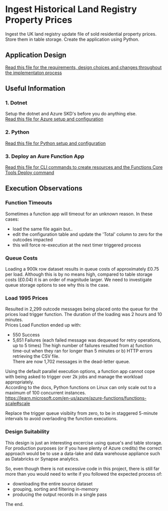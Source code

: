 # Ingest Historical Land Registry Property Prices
Ingest the UK land registry update file of sold residential property prices.  Store them in table storage.  Create the application using Python.

## Application Design
[Read this file for the requirements, design choices and changes throughout the implementaton process](design.md)  

## Useful Information
### 1. Dotnet
Setup the dotnet and Azure SKD's before you do anything else.  
[Read this file for Azure setup and configuration](azure.md)  

### 2. Python
[Read this file for Python setup and configuration](python.md)  

### 3. Deploy an Aure Function App
[Read this file for CLI commands to create resources and the Functions Core Tools Deploy command](funcapp.md) 


## Execution Observations
### Function Timeouts
Sometimes a function app will timeout for an unknown reason. In these cases:
- load the same file again but..
- edit the configuration table and update the 'Total' column to zero for the outcodes impacted
- this will force re-execution at the next timer triggered process

### Queue Costs
Loading a 900k row dataset results in queue costs of approximately £0.75 per load.  Although this is by no means high, compared to table storage costs (£0.04) it is an order of magnitude larger.  We need to investigate queue storage options to see why this is the case.  

### Load 1995 Prices
Resulted in 2,299 outcode messages being placed onto the queue for the prices load trigger function.   The duration of the loading was 2 hours and 10 minutes.  
Prices Load Function ended up with:  
- 550 Success
- 5,651 Failures (each failed message was dequeued for retry operations, up to 5 times)
The high number of failures resulted from a) function time-out when they ran for longer than 5 minutes or b) HTTP errors retrieving the CSV file.  
There are now 1,702 messages in the dead-letter queue.  

Using the default parallel execution options, a function app cannot cope with being asked to trigger over 2k jobs and manage the workload appropriately.  
According to the docs, Python functions on Linux can only scale out to a maximum of 100 concurrent instances.  
https://learn.microsoft.com/en-us/azure/azure-functions/functions-scale#scale

Replace the trigger queue visibiity from zero, to be in staggered 5-minute intervals to avoid overlaoding the function executions.

### Design Suitability
This design is just an interesting excercise using queue's and table storage.  For production purposes (or if you have plenty of Azure credits) the correct approach would be to use a data-lake and data warehouse appliance such as Databricks or Synapse analytics.  

So, even though there is not excessive code in this project, there is still far more than you would need to write if you followed the expected process of:
- downloading the entire source dataset
- grouping, sorting and filtering in-memory
- producing the output records in a single pass

The end.  


